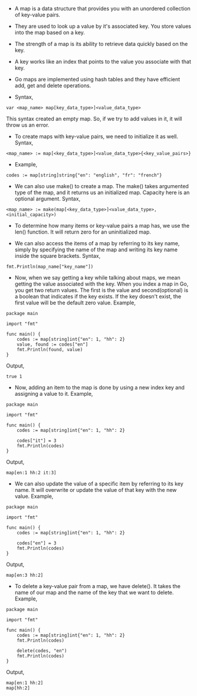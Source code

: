 * A map is a data structure that provides you with an unordered collection of key-value pairs. 

* They are used to look up a value by it's associated key. You store values into the map based on a key. 

* The strength of a map is its ability to retrieve data quickly based on the key. 

* A key works like an index that points to the value you associate with that key. 

* Go maps are implemented using hash tables and they have efficient add, get and delete operations. 

* Syntax, 

```
var <map_name> map[key_data_type>]<value_data_type>
```
This syntax created an empty map. So, if we try to add values in it, it will throw us an error. 

* To create maps with key-value pairs, we need to initialize it as well. Syntax,

```
<map_name> := map[<key_data_type>]<value_data_type>{<key_value_pairs>}
```

* Example,

```
codes := map[string]string{"en": "english", "fr": "french"}
```

* We can also use make() to create a map. The make() takes argumented type of the map, and it returns us an initialized map. Capacity here is an optional argument. Syntax,

```
<map_name> := make(map[<key_data_type>]<value_data_type>,<initial_capacity>) 
```

* To determine how many items or key-value pairs a map has, we use the len() function. It will return zero for an uninitialized map.

* We can also access the items of a map by referring to its key name, simply by specifying the name of the map and writing its key name inside the square brackets. Syntax,

```
fmt.Println(map_name["key_name"])
```

* Now, when we say getting a key while talking about maps, we mean getting the value associated with the key. When you index a map in Go, you get two return values. The first is the value and second(optional) is a boolean that indicates if the key exists. If the key doesn't exist, the first value will be the default zero value. Example,

```
package main

import "fmt"

func main() {
	codes := map[string]int{"en": 1, "hh": 2}
	value, found := codes["en"]
	fmt.Println(found, value)
}
```
Output,
```
true 1
```

* Now, adding an item to the map is done by using a new index key and assigning a value to it. Example,

```
package main

import "fmt"

func main() {
	codes := map[string]int{"en": 1, "hh": 2}

	codes["it"] = 3
	fmt.Println(codes)
}
```
Output,
```
map[en:1 hh:2 it:3]
```

* We can also update the value of a specific item by referring to its key name. It will overwrite or update the value of that key with the new value. Example,

```
package main

import "fmt"

func main() {
	codes := map[string]int{"en": 1, "hh": 2}

	codes["en"] = 3
	fmt.Println(codes)
}
```
Output,
```
map[en:3 hh:2]
```

* To delete a key-value pair from a map, we have delete(). It takes the name of our map and the name of the key that we want to delete. Example,

```
package main

import "fmt"

func main() {
	codes := map[string]int{"en": 1, "hh": 2}
	fmt.Println(codes)

	delete(codes, "en")
	fmt.Println(codes)
}
```
Output,
```
map[en:1 hh:2]
map[hh:2]
```













